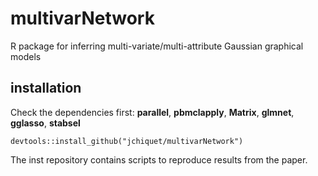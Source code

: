 # multivarNetwork
R package for inferring multi-variate/multi-attribute Gaussian graphical models

## installation

Check the dependencies first: **parallel**, **pbmclapply**,
**Matrix**, **glmnet**, **gglasso**, **stabsel**

```
devtools::install_github("jchiquet/multivarNetwork")
```

The inst repository contains scripts to reproduce results from the
paper.
